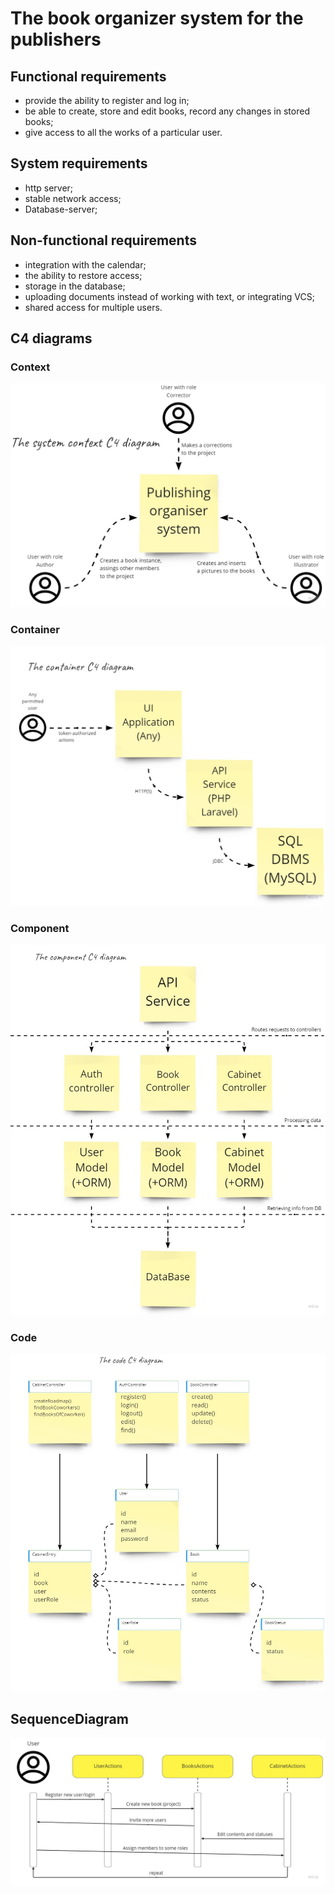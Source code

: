 # The book organizer system for the publishers

## Functional requirements

- provide the ability to register and log in;
- be able to create, store and edit books, record any changes in stored books;
- give access to all the works of a particular user.

## System requirements

- http server;
- stable network access;
- Database-server;

## Non-functional requirements
- integration with the calendar;
- the ability to restore access;
- storage in the database;
- uploading documents instead of working with text, or integrating VCS;
- shared access for multiple users.

## C4 diagrams

### Context

<img src="https://raw.githubusercontent.com/TheVer4edu/lara-csu/TheVer4edu-uploads/public/c4/PHP%20-%20Context.jpg"/>

### Container

<img src="https://raw.githubusercontent.com/TheVer4edu/lara-csu/TheVer4edu-uploads/public/c4/PHP%20-%20Container.jpg"/>

### Component

<img src="https://raw.githubusercontent.com/TheVer4edu/lara-csu/TheVer4edu-uploads/public/c4/PHP%20-%20Component.jpg"/>

### Code

<img src="https://raw.githubusercontent.com/TheVer4edu/lara-csu/TheVer4edu-uploads/public/c4/PHP%20-%20Code.jpg"/>

## SequenceDiagram

<img src="https://raw.githubusercontent.com/TheVer4edu/lara-csu/TheVer4edu-uploads/public/sequence/PHP%20-%20SequenceDiagram.jpg"/>
